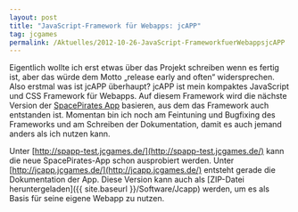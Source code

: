 ```yaml
---
layout: post
title: "JavaScript-Framework für Webapps: jcAPP"
tag: jcgames
permalink: /Aktuelles/2012-10-26-JavaScript-FrameworkfuerWebappsjcAPP
---
```


Eigentlich wollte ich erst etwas über das Projekt schreiben wenn es fertig ist, aber das würde dem Motto &bdquo;release early and often&ldquo; widersprechen. Also erstmal was ist jcAPP überhaupt? jcAPP ist mein kompaktes JavaScript und CSS Framework für Webapps. Auf diesem Framework wird die nächste Version der [SpacePirates App](https://jcgames.de/spacepirates/Webapp) basieren, aus dem das Framework auch entstanden ist. Momentan bin ich noch am Feintuning und Bugfixing des Frameworks und am Schreiben der Dokumentation, damit es auch jemand anders als ich nutzen kann.

Unter [http://spapp-test.jcgames.de/](http://spapp-test.jcgames.de/) kann die neue SpacePirates-App schon ausprobiert werden. Unter [http://jcapp.jcgames.de/](http://jcapp.jcgames.de/) entsteht gerade die Dokumentation der App. Diese Version kann auch als [ZIP-Datei heruntergeladen]({{ site.baseurl }}/Software/Jcapp) werden, um es als Basis für seine eigene Webapp zu nutzen.


